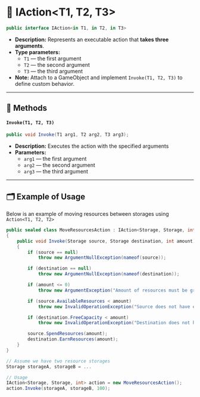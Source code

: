 # 🧩 IAction&lt;T1, T2, T3&gt;

```csharp
public interface IAction<in T1, in T2, in T3>
```

- **Description:** Represents an executable action that <b>takes three arguments</b>.
- **Type parameters:**
    - `T1` — the first argument
    - `T2` — the second argument
    - `T3` — the third argument
- **Note:** Attach to a GameObject and implement `Invoke(T1, T2, T3)` to define custom behavior.

---

## 🏹 Methods

#### `Invoke(T1, T2, T3)`

```csharp
public void Invoke(T1 arg1, T2 arg2, T3 arg3);
```

- **Description:** Executes the action with the specified arguments
- **Parameters:**
    - `arg1` — the first argument
    - `arg2` — the second argument
    - `arg3` — the third argument

---

## 🗂 Example of Usage

Below is an example of moving resources between storages using `Action<T1, T2, T2>`

```csharp
public sealed class MoveResourcesAction : IAction<Storage, Storage, int>
{
    public void Invoke(Storage source, Storage destination, int amount)
    {
        if (source == null) 
            throw new ArgumentNullException(nameof(source));

        if (destination == null) 
            throw new ArgumentNullException(nameof(destination));

        if (amount <= 0)
            throw new ArgumentException("Amount of resources must be greater than zero.", nameof(amount));

        if (source.AvailableResources < amount)
            throw new InvalidOperationException("Source does not have enough resources.");

        if (destination.FreeCapacity < amount)
            throw new InvalidOperationException("Destination does not have enough free capacity.");

        source.SpendResources(amount);
        destination.EarnResources(amount);
    }
}

```

```csharp
// Assume we have two resource storages
Storage storageA, storageB = ...

// Usage
IAction<Storage, Storage, int> action = new MoveResourcesAction();
action.Invoke(storageA, storageB, 100);
```